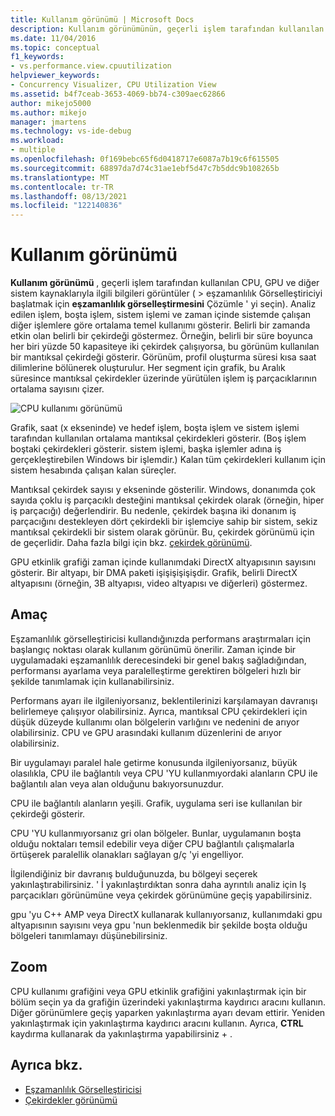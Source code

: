 ```yaml
---
title: Kullanım görünümü | Microsoft Docs
description: Kullanım görünümünün, geçerli işlem tarafından kullanılan CPU, GPU ve diğer sistem kaynaklarıyla ilgili bilgileri görüntüleyeceğini öğrenin.
ms.date: 11/04/2016
ms.topic: conceptual
f1_keywords:
- vs.performance.view.cpuutilization
helpviewer_keywords:
- Concurrency Visualizer, CPU Utilization View
ms.assetid: b4f7ceab-3653-4069-bb74-c309aec62866
author: mikejo5000
ms.author: mikejo
manager: jmartens
ms.technology: vs-ide-debug
ms.workload:
- multiple
ms.openlocfilehash: 0f169bebc65f6d0418717e6087a7b19c6f615505
ms.sourcegitcommit: 68897da7d74c31ae1ebf5d47c7b5ddc9b108265b
ms.translationtype: MT
ms.contentlocale: tr-TR
ms.lasthandoff: 08/13/2021
ms.locfileid: "122140836"
---
```

# <a name="utilization-view"></a>Kullanım görünümü
**Kullanım görünümü** , geçerli işlem tarafından kullanılan CPU, GPU ve diğer sistem kaynaklarıyla ilgili bilgileri görüntüler (   >  eşzamanlılık Görselleştiriciyi başlatmak için **eşzamanlılık görselleştirmesini** Çözümle ' yi seçin). Analiz edilen işlem, boşta işlem, sistem işlemi ve zaman içinde sistemde çalışan diğer işlemlere göre ortalama temel kullanımı gösterir. Belirli bir zamanda etkin olan belirli bir çekirdeği göstermez. Örneğin, belirli bir süre boyunca her biri yüzde 50 kapasiteye iki çekirdek çalışıyorsa, bu görünüm kullanılan bir mantıksal çekirdeği gösterir. Görünüm, profil oluşturma süresi kısa saat dilimlerine bölünerek oluşturulur. Her segment için grafik, bu Aralık süresince mantıksal çekirdekler üzerinde yürütülen işlem iş parçacıklarının ortalama sayısını çizer.

 ![CPU kullanımı görünümü](../profiling/media/vsts_ppacpuutil.png "VSTS_PPAcpuUtil")

 Grafik, saat (x ekseninde) ve hedef işlem, boşta işlem ve sistem işlemi tarafından kullanılan ortalama mantıksal çekirdekleri gösterir. (Boş işlem boştaki çekirdekleri gösterir. sistem işlemi, başka işlemler adına iş gerçekleştirebilen Windows bir işlemdir.) Kalan tüm çekirdekleri kullanım için sistem hesabında çalışan kalan süreçler.

 Mantıksal çekirdek sayısı y ekseninde gösterilir. Windows, donanımda çok sayıda çoklu iş parçacıklı desteğini mantıksal çekirdek olarak (örneğin, hiper iş parçacığı) değerlendirir. Bu nedenle, çekirdek başına iki donanım iş parçacığını destekleyen dört çekirdekli bir işlemciye sahip bir sistem, sekiz mantıksal çekirdekli bir sistem olarak görünür. Bu, çekirdek görünümü için de geçerlidir. Daha fazla bilgi için bkz. [çekirdek görünümü](../profiling/cores-view.md).

 GPU etkinlik grafiği zaman içinde kullanımdaki DirectX altyapısının sayısını gösterir.  Bir altyapı, bir DMA paketi işişişişişişdir.  Grafik, belirli DirectX altyapısını (örneğin, 3B altyapısı, video altyapısı ve diğerleri) göstermez.

## <a name="purpose"></a>Amaç
 Eşzamanlılık görselleştiricisi kullandığınızda performans araştırmaları için başlangıç noktası olarak kullanım görünümü önerilir. Zaman içinde bir uygulamadaki eşzamanlılık derecesindeki bir genel bakış sağladığından, performansı ayarlama veya paralelleştirme gerektiren bölgeleri hızlı bir şekilde tanımlamak için kullanabilirsiniz.

 Performans ayarı ile ilgileniyorsanız, beklentilerinizi karşılamayan davranışı belirlemeye çalışıyor olabilirsiniz. Ayrıca, mantıksal CPU çekirdekleri için düşük düzeyde kullanımı olan bölgelerin varlığını ve nedenini de arıyor olabilirsiniz. CPU ve GPU arasındaki kullanım düzenlerini de arıyor olabilirsiniz.

 Bir uygulamayı paralel hale getirme konusunda ilgileniyorsanız, büyük olasılıkla, CPU ile bağlantılı veya CPU 'YU kullanmıyordaki alanların CPU ile bağlantılı alan veya alan olduğunu bakıyorsunuzdur.

 CPU ile bağlantılı alanların yeşili. Grafik, uygulama seri ise kullanılan bir çekirdeği gösterir.

 CPU 'YU kullanmıyorsanız gri olan bölgeler. Bunlar, uygulamanın boşta olduğu noktaları temsil edebilir veya diğer CPU bağlantılı çalışmalarla örtüşerek paralellik olanakları sağlayan g/ç 'yi engelliyor.

 İlgilendiğiniz bir davranış bulduğunuzda, bu bölgeyi seçerek yakınlaştırabilirsiniz. ' İ yakınlaştırdıktan sonra daha ayrıntılı analiz için Iş parçacıkları görünümüne veya çekirdek görünümüne geçiş yapabilirsiniz.

 gpu 'yu C++ AMP veya DirectX kullanarak kullanıyorsanız, kullanımdaki gpu altyapısının sayısını veya gpu 'nun beklenmedik bir şekilde boşta olduğu bölgeleri tanımlamayı düşünebilirsiniz.

## <a name="zoom"></a>Zoom
 CPU kullanımı grafiğini veya GPU etkinlik grafiğini yakınlaştırmak için bir bölüm seçin ya da grafiğin üzerindeki yakınlaştırma kaydırıcı aracını kullanın. Diğer görünümlere geçiş yaparken yakınlaştırma ayarı devam ettirir. Yeniden yakınlaştırmak için yakınlaştırma kaydırıcı aracını kullanın. Ayrıca, **CTRL** kaydırma kullanarak da yakınlaştırma yapabilirsiniz + .

## <a name="see-also"></a>Ayrıca bkz.
- [Eşzamanlılık Görselleştiricisi](../profiling/concurrency-visualizer.md)
- [Çekirdekler görünümü](../profiling/cores-view.md)